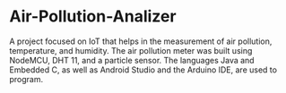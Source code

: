 # Air-Pollution-Analizer
A project focused on IoT that helps in the measurement of air pollution, temperature, and humidity. The air pollution meter was built using NodeMCU, DHT 11, and a particle sensor. The languages Java and Embedded C, as well as Android Studio and the Arduino IDE, are used to program.
